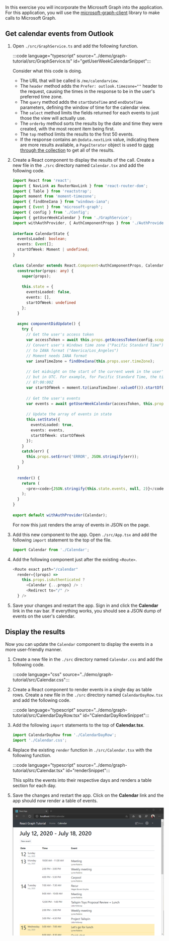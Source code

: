 <!-- markdownlint-disable MD002 MD041 -->

In this exercise you will incorporate the Microsoft Graph into the application. For this application, you will use the [microsoft-graph-client](https://github.com/microsoftgraph/msgraph-sdk-javascript) library to make calls to Microsoft Graph.

## Get calendar events from Outlook

1. Open `./src/GraphService.ts` and add the following function.

    :::code language="typescript" source="../demo/graph-tutorial/src/GraphService.ts" id="getUserWeekCalendarSnippet":::

    Consider what this code is doing.

    - The URL that will be called is `/me/calendarview`.
    - The `header` method adds the `Prefer: outlook.timezone=""` header to the request, causing the times in the response to be in the user's preferred time zone.
    - The `query` method adds the `startDateTime` and `endDateTime` parameters, defining the window of time for the calendar view.
    - The `select` method limits the fields returned for each events to just those the view will actually use.
    - The `orderby` method sorts the results by the date and time they were created, with the most recent item being first.
    - The `top` method limits the results to the first 50 events.
    - If the response contains an `@odata.nextLink` value, indicating there are more results available, a `PageIterator` object is used to [page through the collection](https://docs.microsoft.com/graph/sdks/paging?tabs=typeScript) to get all of the results.

1. Create a React component to display the results of the call. Create a new file in the `./src` directory named `Calendar.tsx` and add the following code.

    ```typescript
    import React from 'react';
    import { NavLink as RouterNavLink } from 'react-router-dom';
    import { Table } from 'reactstrap';
    import moment from 'moment-timezone';
    import { findOneIana } from "windows-iana";
    import { Event } from 'microsoft-graph';
    import { config } from './Config';
    import { getUserWeekCalendar } from './GraphService';
    import withAuthProvider, { AuthComponentProps } from './AuthProvider';

    interface CalendarState {
      eventsLoaded: boolean;
      events: Event[];
      startOfWeek: Moment | undefined;
    }

    class Calendar extends React.Component<AuthComponentProps, CalendarState> {
      constructor(props: any) {
        super(props);

        this.state = {
          eventsLoaded: false,
          events: [],
          startOfWeek: undefined
        };
      }

      async componentDidUpdate() {
        try {
          // Get the user's access token
          var accessToken = await this.props.getAccessToken(config.scopes);
          // Convert user's Windows time zone ("Pacific Standard Time")
          // to IANA format ("America/Los_Angeles")
          // Moment needs IANA format
          var ianaTimeZone = findOneIana(this.props.user.timeZone);

          // Get midnight on the start of the current week in the user's timezone,
          // but in UTC. For example, for Pacific Standard Time, the time value would be
          // 07:00:00Z
          var startOfWeek = moment.tz(ianaTimeZone!.valueOf()).startOf('week').utc();

          // Get the user's events
          var events = await getUserWeekCalendar(accessToken, this.props.user.timeZone, startOfWeek);

          // Update the array of events in state
          this.setState({
            eventsLoaded: true,
            events: events,
            startOfWeek: startOfWeek
          });
        }
        catch(err) {
          this.props.setError('ERROR', JSON.stringify(err));
        }
      }

      render() {
        return (
          <pre><code>{JSON.stringify(this.state.events, null, 2)}</code></pre>
        );
      }
    }

    export default withAuthProvider(Calendar);
    ```

    For now this just renders the array of events in JSON on the page.

1. Add this new component to the app. Open `./src/App.tsx` and add the following `import` statement to the top of the file.

    ```typescript
    import Calendar from './Calendar';
    ```

1. Add the following component just after the existing `<Route>`.

    ```typescript
    <Route exact path="/calendar"
      render={(props) =>
        this.props.isAuthenticated ?
          <Calendar {...props} /> :
          <Redirect to="/" />
      } />
    ```

1. Save your changes and restart the app. Sign in and click the **Calendar** link in the nav bar. If everything works, you should see a JSON dump of events on the user's calendar.

## Display the results

Now you can update the `Calendar` component to display the events in a more user-friendly manner.

1. Create a new file in the `./src` directory named `Calendar.css` and add the following code.

    :::code language="css" source="../demo/graph-tutorial/src/Calendar.css":::

1. Create a React component to render events in a single day as table rows. Create a new file in the `./src` directory named `CalendarDayRow.tsx` and add the following code.

    :::code language="typescript" source="../demo/graph-tutorial/src/CalendarDayRow.tsx" id="CalendarDayRowSnippet":::

1. Add the following `import` statements to the top of **Calendar.tsx**.

    ```typescript
    import CalendarDayRow from './CalendarDayRow';
    import './Calendar.css';
    ```

1. Replace the existing `render` function in `./src/Calendar.tsx` with the following function.

    :::code language="typescript" source="../demo/graph-tutorial/src/Calendar.tsx" id="renderSnippet":::

    This splits the events into their respective days and renders a table section for each day.

1. Save the changes and restart the app. Click on the **Calendar** link and the app should now render a table of events.

    ![A screenshot of the table of events](./images/add-msgraph-01.png)
